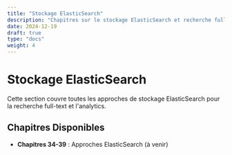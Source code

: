```yaml
---
title: "Stockage ElasticSearch"
description: "Chapitres sur le stockage ElasticSearch et recherche full-text"
date: 2024-12-19
draft: true
type: "docs"
weight: 4
---
```


# Stockage ElasticSearch

Cette section couvre toutes les approches de stockage ElasticSearch pour la recherche full-text et l'analytics.

## Chapitres Disponibles

- **Chapitres 34-39** : Approches ElasticSearch (à venir)

